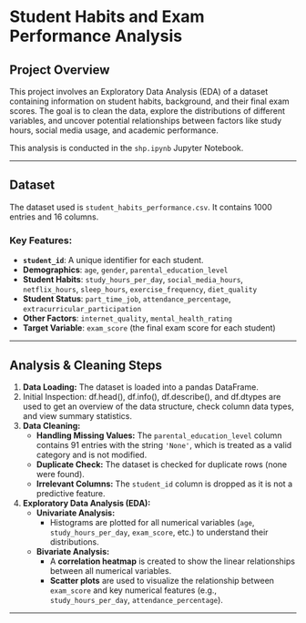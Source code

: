 
# Student Habits and Exam Performance Analysis

## Project Overview

This project involves an Exploratory Data Analysis (EDA) of a dataset containing information on student habits, background, and their final exam scores. The goal is to clean the data, explore the distributions of different variables, and uncover potential relationships between factors like study hours, social media usage, and academic performance.

This analysis is conducted in the `shp.ipynb` Jupyter Notebook.

-----

## Dataset

The dataset used is `student_habits_performance.csv`. It contains 1000 entries and 16 columns.

### Key Features:

  * **`student_id`**: A unique identifier for each student.
  * **Demographics**: `age`, `gender`, `parental_education_level`
  * **Student Habits**: `study_hours_per_day`, `social_media_hours`, `netflix_hours`, `sleep_hours`, `exercise_frequency`, `diet_quality`
  * **Student Status**: `part_time_job`, `attendance_percentage`, `extracurricular_participation`
  * **Other Factors**: `internet_quality`, `mental_health_rating`
  * **Target Variable**: `exam_score` (the final exam score for each student)

-----

## Analysis & Cleaning Steps

1.  **Data Loading:** The dataset is loaded into a pandas DataFrame.
2.  Initial Inspection: df.head(), df.info(), df.describe(), and df.dtypes are used to get an overview of the data structure, check column data types, and view summary statistics.
3.  **Data Cleaning:**
      * **Handling Missing Values:** The `parental_education_level` column contains 91 entries with the string `'None'`, which is treated as a valid category and is not modified.
      * **Duplicate Check:** The dataset is checked for duplicate rows (none were found).
      * **Irrelevant Columns:** The `student_id` column is dropped as it is not a predictive feature.
4.  **Exploratory Data Analysis (EDA):**
      * **Univariate Analysis:**
          * Histograms are plotted for all numerical variables (`age`, `study_hours_per_day`, `exam_score`, etc.) to understand their distributions.
      * **Bivariate Analysis:**
          * A **correlation heatmap** is created to show the linear relationships between all numerical variables.
          * **Scatter plots** are used to visualize the relationship between `exam_score` and key numerical features (e.g., `study_hours_per_day`, `attendance_percentage`).

-----
